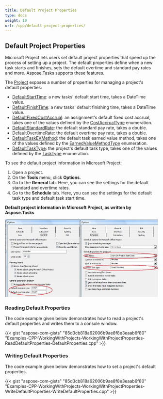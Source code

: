 ```yaml
---
title: Default Project Properties
type: docs
weight: 10
url: /cpp/default-project-properties/
---
```


## **Default Project Properties**
Microsoft Project lets users set default project properties that speed up the process of setting up a project. The default properties define when a new task starts and finishes, sets the default overtime and standard pay rates and more. Aspose.Tasks supports these features.

The [Project](https://apireference.aspose.com/tasks/cpp/class/aspose.tasks.project) exposes a number of properties for managing a project's default properties:

- [DefaultStartTime](https://apireference.aspose.com/tasks/cpp/class/aspose.tasks.prj#a1e88187695eadca5c8fa31664f34ca01): a new tasks' default start time, takes a DateTime value.
- [DefaultFinishTime](https://apireference.aspose.com/tasks/cpp/class/aspose.tasks.prj#a47199d6e2538eda4b481c514fa936b94): a new tasks' default finishing time, takes a DateTime value.
- [DefaultFixedCostAccrual](https://apireference.aspose.com/tasks/cpp/class/aspose.tasks.prj#ab3603049689a8040d60aa0d3c47fc5f6): an assignment's default fixed cost accrual, takes one of the values defined by the [CostAccrualType]() enumeration.
- [DefaultStandardRate](https://apireference.aspose.com/tasks/cpp/class/aspose.tasks.prj#ac4b528e39b563eecaabd35e59a338074): the default standard pay rate, takes a double.
- [DefaultOvertimeRate](https://apireference.aspose.com/tasks/cpp/class/aspose.tasks.prj#a99b4429ac923c9db80a9959758caf635): the default overtime pay rate, takes a double.
- [DefaultTaskEVMethod](https://apireference.aspose.com/tasks/cpp/class/aspose.tasks.prj#ac677f43d27527f02af79242b17bc7148): the default task earned value method, takes one of the values defined by the [EarnedValueMethodType]() enumeration.
- [DefaultTaskType](https://apireference.aspose.com/tasks/cpp/class/aspose.tasks.prj#a9d1f6f82c34b1fe3aafee983b0132061): the project's default task type, takes one of the values defined by the [TaskType]() enumeration.

To see the default project information in Microsoft Project:

1. Open a project.
2. On the **Tools** menu, click **Options**.
3. Go to the **General** tab.
   Here, you can see the settings for the default standard and overtime rates.
4. Go to the **Schedule** tab.
   Here, you can see the settings for the default task type and default task start time.

**Default project information in Microsoft Project, as written by Aspose.Tasks** 

![show default project properties in Microsoft Project](working-with-project-properties_2.png)
### **Reading Default Properties**
The code example given below demonstrates how to read a project's default properties and writes them to a console window.

{{< gist "aspose-com-gists" "85d3cb818a62006b9ae8f8e3eaab6f80" "Examples-CPP-WorkingWithProjects-WorkingWithProjectProperties-ReadDefaultProperties-DefaultProperties.cpp" >}}
### **Writing Default Properties**
The code example given below demonstrates how to set a project's default properties.

{{< gist "aspose-com-gists" "85d3cb818a62006b9ae8f8e3eaab6f80" "Examples-CPP-WorkingWithProjects-WorkingWithProjectProperties-WriteDefaultProperties-WriteDefaultProperties.cpp" >}}
